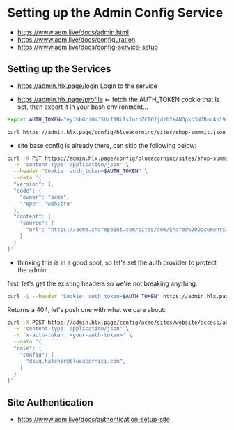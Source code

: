 # Setting up the Admin Config Service

- https://www.aem.live/docs/admin.html
- https://www.aem.live/docs/configuration
- https://www.aem.live/docs/config-service-setup

## Setting up the Services

* https://admin.hlx.page/login Login to the service

* https://admin.hlx.page/profile <- fetch the AUTH_TOKEN cookie that is set, then export it in your bash environment...


```bash
export AUTH_TOKEN="eyJhbGciOiJSUzI1NiIsImtpZCI6Ijdzb2k4N3pkb3NJRnc4b19fbVR5a082QlVRNEZBVGhjaHlyNGZqY1dSbWcifQ.eyJlbWFpbCI6ImRvdWcuaGF0Y2hlckBibHVlYWNvcm5pY2kuY29tIiwibmFtZSI6IkRvdWcgSGF0Y2hlciIsImlhdCI6MTc0MTE4NzU2NywiaXNzIjoiaHR0cHM6Ly9hZG1pbi5obHgucGFnZS8iLCJzdWIiOiIqLyoiLCJhdWQiOiI4M2EzNjM1NS1hZDE3LTRlZDAtODcwMS1lOTlhMzAyMGY4NmEiLCJleHAiOjE3NDEyNzM5Njd9.fAfnpjpR8JRXIJO5_xMxzjIx9nYJTh3gvcfqlLYMeVl2nzLwrx9lF74SxQIFC5yoQ50vl3tSQ_3QAlws8dpgLrlp384_pNApf5bV6ObFTKzaXOONwMInc6_inPenMscem6a_Hak5ycP1gHNbrhq8emebVV7pZdLC7aB0Z450mNhhzd0R77FdsGPWrylXrJgCEZEHXxxBdHuRihNNYBV_-KlaAVOX5daAZvPBpDGZb7ZkJuY0JF40uHXsGghtwZe6SpI3eXpJscjMfi5yPu4dN7zx1zVIaDimiHqvAtPn2Pw7SiS2Oe2glp4BKV9CP8Ib86w2ML17fr8DaSMiNuttLw"
```

```bash
curl https://admin.hlx.page/config/blueacorninc/sites/shop-summit.json   -H "x-auth-token: $AUTH_TOKEN"

```

- site base config is already there, can skip the following below:

```bash
curl -X PUT https://admin.hlx.page/config/blueacorninc/sites/shop-summit.json \
  -H 'content-type: application/json' \
  --header "Cookie: auth_token=$AUTH_TOKEN" \
  --data '{
  "version": 1,
  "code": {
    "owner": "acme",
    "repo": "website"
  },
  "content": {
    "source": {
      "url": "https://acme.sharepoint.com/sites/aem/Shared%20Documents/website"
    }
  }
}'

```

- thinking this is in a good spot, so let's set the auth provider to protect the admin:

first, let's get the existing headers so we're not breaking anything:

```bash
curl -i --header "Cookie: auth_token=$AUTH_TOKEN" https://admin.hlx.page/config/blueacorninc/sites/access/admin.json
```

Returns a 404, let's push one with what we care about:

```bash
curl -X POST https://admin.hlx.page/config/acme/sites/website/access/admin.json \
  -H 'content-type: application/json' \
  -H 'x-auth-token: <your-auth-token>' \
  --data '{
  "role": {
    "config": [
      "doug.hatcher@blueacornici.com",
    ]
  }
}'
```

## Site Authentication

- https://www.aem.live/docs/authentication-setup-site